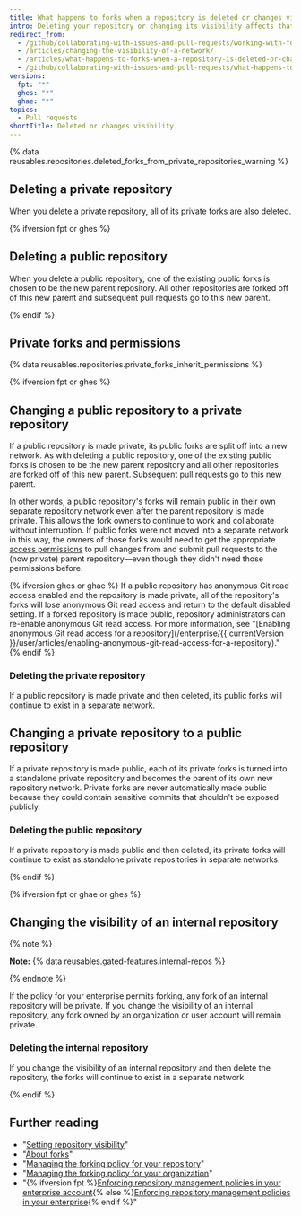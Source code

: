 ```yaml
---
title: What happens to forks when a repository is deleted or changes visibility?
intro: Deleting your repository or changing its visibility affects that repository's forks.
redirect_from:
  - /github/collaborating-with-issues-and-pull-requests/working-with-forks/what-happens-to-forks-when-a-repository-is-deleted-or-changes-visibility
  - /articles/changing-the-visibility-of-a-network/
  - /articles/what-happens-to-forks-when-a-repository-is-deleted-or-changes-visibility
  - /github/collaborating-with-issues-and-pull-requests/what-happens-to-forks-when-a-repository-is-deleted-or-changes-visibility
versions:
  fpt: "*"
  ghes: "*"
  ghae: "*"
topics:
  - Pull requests
shortTitle: Deleted or changes visibility
---
```


{% data reusables.repositories.deleted_forks_from_private_repositories_warning %}

## Deleting a private repository

When you delete a private repository, all of its private forks are also deleted.

{% ifversion fpt or ghes %}

## Deleting a public repository

When you delete a public repository, one of the existing public forks is chosen to be the new parent repository. All other repositories are forked off of this new parent and subsequent pull requests go to this new parent.

{% endif %}

## Private forks and permissions

{% data reusables.repositories.private_forks_inherit_permissions %}

{% ifversion fpt or ghes %}

## Changing a public repository to a private repository

If a public repository is made private, its public forks are split off into a new network. As with deleting a public repository, one of the existing public forks is chosen to be the new parent repository and all other repositories are forked off of this new parent. Subsequent pull requests go to this new parent.

In other words, a public repository's forks will remain public in their own separate repository network even after the parent repository is made private. This allows the fork owners to continue to work and collaborate without interruption. If public forks were not moved into a separate network in this way, the owners of those forks would need to get the appropriate [access permissions](/articles/access-permissions-on-github) to pull changes from and submit pull requests to the (now private) parent repository—even though they didn't need those permissions before.

{% ifversion ghes or ghae %}
If a public repository has anonymous Git read access enabled and the repository is made private, all of the repository's forks will lose anonymous Git read access and return to the default disabled setting. If a forked repository is made public, repository administrators can re-enable anonymous Git read access. For more information, see "[Enabling anonymous Git read access for a repository](/enterprise/{{ currentVersion }}/user/articles/enabling-anonymous-git-read-access-for-a-repository)."
{% endif %}

### Deleting the private repository

If a public repository is made private and then deleted, its public forks will continue to exist in a separate network.

## Changing a private repository to a public repository

If a private repository is made public, each of its private forks is turned into a standalone private repository and becomes the parent of its own new repository network. Private forks are never automatically made public because they could contain sensitive commits that shouldn't be exposed publicly.

### Deleting the public repository

If a private repository is made public and then deleted, its private forks will continue to exist as standalone private repositories in separate networks.

{% endif %}

{% ifversion fpt or ghae or ghes %}

## Changing the visibility of an internal repository

{% note %}

**Note:** {% data reusables.gated-features.internal-repos %}

{% endnote %}

If the policy for your enterprise permits forking, any fork of an internal repository will be private. If you change the visibility of an internal repository, any fork owned by an organization or user account will remain private.

### Deleting the internal repository

If you change the visibility of an internal repository and then delete the repository, the forks will continue to exist in a separate network.

{% endif %}

## Further reading

- "[Setting repository visibility](/articles/setting-repository-visibility)"
- "[About forks](/articles/about-forks)"
- "[Managing the forking policy for your repository](/github/administering-a-repository/managing-the-forking-policy-for-your-repository)"
- "[Managing the forking policy for your organization](/organizations/managing-organization-settings/managing-the-forking-policy-for-your-organization)"
- "{% ifversion fpt %}[Enforcing repository management policies in your enterprise account](/github/setting-up-and-managing-your-enterprise/enforcing-repository-management-policies-in-your-enterprise-account#enforcing-a-policy-on-forking-private-or-internal-repositories){% else %}[Enforcing repository management policies in your enterprise](/admin/policies/enforcing-repository-management-policies-in-your-enterprise#enforcing-a-policy-on-forking-private-or-internal-repositories){% endif %}"
